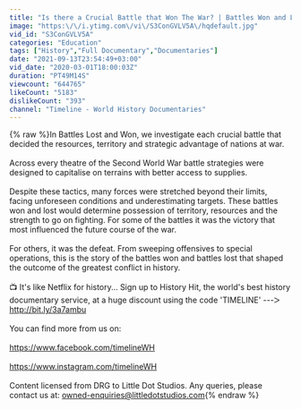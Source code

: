 ```yaml
---
title: "Is there a Crucial Battle that Won The War? | Battles Won and Lost | Timeline"
image: "https:\/\/i.ytimg.com\/vi\/S3ConGVLV5A\/hqdefault.jpg"
vid_id: "S3ConGVLV5A"
categories: "Education"
tags: ["History","Full Documentary","Documentaries"]
date: "2021-09-13T23:54:49+03:00"
vid_date: "2020-03-01T18:00:03Z"
duration: "PT49M14S"
viewcount: "644765"
likeCount: "5183"
dislikeCount: "393"
channel: "Timeline - World History Documentaries"
---
```

{% raw %}In Battles Lost and Won, we investigate each crucial battle that decided the resources, territory and strategic advantage of nations at war.<br /><br />Across every theatre of the Second World War battle strategies were designed to capitalise on terrains with better access to supplies. <br /><br />Despite these tactics, many forces were stretched beyond their limits, facing unforeseen conditions and underestimating targets. These battles won and lost would determine possession of territory, resources and the strength to go on fighting. For some of the battles it was the victory that most influenced the future course of the war. <br /><br />For others, it was the defeat. From sweeping offensives to special operations, this is the story of the battles won and battles lost that shaped the outcome of the greatest conflict in history.<br /><br />📺  It's like Netflix for history... Sign up to History Hit, the world's best history documentary service, at a huge discount using the code 'TIMELINE' ---ᐳ <a rel="nofollow" target="blank" href="http://bit.ly/3a7ambu">http://bit.ly/3a7ambu</a><br /><br />You can find more from us on:<br /><br /><a rel="nofollow" target="blank" href="https://www.facebook.com/timelineWH">https://www.facebook.com/timelineWH</a><br /><br /><a rel="nofollow" target="blank" href="https://www.instagram.com/timelineWH">https://www.instagram.com/timelineWH</a><br /><br />Content licensed from DRG to Little Dot Studios. Any queries, please contact us at: owned-enquiries@littledotstudios.com{% endraw %}
